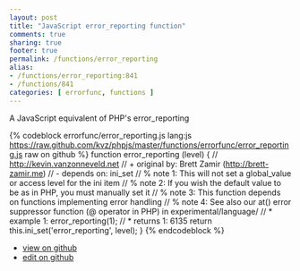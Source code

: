 ```yaml
---
layout: post
title: "JavaScript error_reporting function"
comments: true
sharing: true
footer: true
permalink: /functions/error_reporting
alias:
- /functions/error_reporting:841
- /functions/841
categories: [ errorfunc, functions ]
---
```

A JavaScript equivalent of PHP's error_reporting
<!-- more -->
{% codeblock errorfunc/error_reporting.js lang:js https://raw.github.com/kvz/phpjs/master/functions/errorfunc/error_reporting.js raw on github %}
function error_reporting (level) {
    // http://kevin.vanzonneveld.net
    // +   original by: Brett Zamir (http://brett-zamir.me)
    // -    depends on: ini_set
    // %        note 1: This will not set a global_value or access level for the ini item
    // %        note 2: If you wish the default value to be as in PHP, you must manually set it
    // %        note 3: This function depends on functions implementing error handling
    // %        note 4: See also our at() error suppressor function (@ operator in PHP) in experimental/language/
    // *     example 1: error_reporting(1);
    // *     returns 1: 6135
    return this.ini_set('error_reporting', level);
}
{% endcodeblock %}
<ul>
 <li><a href="https://github.com/kvz/phpjs/blob/master/functions/errorfunc/error_reporting.js">view on github</a></li>
 <li><a href="https://github.com/kvz/phpjs/edit/master/functions/errorfunc/error_reporting.js">edit on github</a></li>
</ul>
